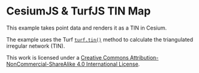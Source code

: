# CesiumJS & TurfJS TIN Map

This example takes point data and renders it as a TIN in Cesium.

The example uses the Turf [`turf.tin()`](http://turfjs.org/docs#tin) method to calculate the triangulated irregular network (TIN).

This work is licensed under a [Creative Commons Attribution-NonCommercial-ShareAlike 4.0 International License](http://creativecommons.org/licenses/by-nc-sa/4.0/).
